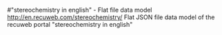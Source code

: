 #"stereochemistry in english" - Flat file data model
http://en.recuweb.com/stereochemistry/
Flat JSON file data model of the recuweb portal "stereochemistry in english"

